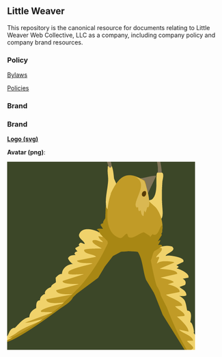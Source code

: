 Little Weaver
-------------

This repository is the canonical resource for documents relating to Little
Weaver Web Collective, LLC as a company, including company policy and company
brand resources.

### Policy

[Bylaws](https://github.com/littleweaver/littleweaver/blob/master/Policy/bylaws.markdown)

[Policies](https://github.com/littleweaver/littleweaver/blob/master/Policy/policies.markdown)

### Brand

### Brand

**[Logo (svg)](https://github.com/littleweaver/littleweaver/blob/master/Brand/logo.svg)**

**Avatar (png)**:

![](https://github.com/littleweaver/littleweaver/blob/master/Brand/avatar.png)

